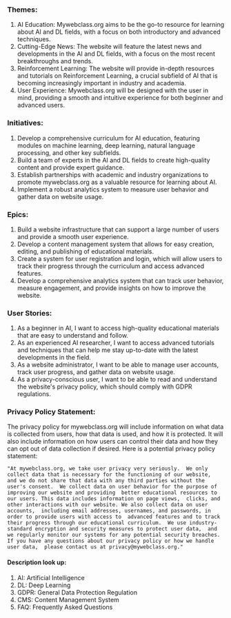 ### Themes:

1. AI Education: Mywebclass.org aims to be the go-to resource for learning about AI and DL fields, with a focus on both introductory and advanced techniques.
2. Cutting-Edge News: The website will feature the latest news and developments in the AI and DL fields, with a focus on the most recent breakthroughs and trends.
3. Reinforcement Learning: The website will provide in-depth resources and tutorials on Reinforcement Learning, a crucial subfield of AI that is becoming increasingly important in industry and academia.
4. User Experience: Mywebclass.org will be designed with the user in mind, providing a smooth and intuitive experience for both beginner and advanced users.

### Initiatives:

1. Develop a comprehensive curriculum for AI education, featuring modules on machine learning, deep learning, natural language processing, and other key subfields.
2. Build a team of experts in the AI and DL fields to create high-quality content and provide expert guidance.
3. Establish partnerships with academic and industry organizations to promote mywebclass.org as a valuable resource for learning about AI.
4. Implement a robust analytics system to measure user behavior and gather data on website usage.

### Epics:

1. Build a website infrastructure that can support a large number of users and provide a smooth user experience.
2. Develop a content management system that allows for easy creation, editing, and publishing of educational materials.
3. Create a system for user registration and login, which will allow users to track their progress through the curriculum and access advanced features.
4. Develop a comprehensive analytics system that can track user behavior, measure engagement, and provide insights on how to improve the website.

### User Stories:

1. As a beginner in AI, I want to access high-quality educational materials that are easy to understand and follow.
2. As an experienced AI researcher, I want to access advanced tutorials and techniques that can help me stay up-to-date with the latest developments in the field.
3. As a website administrator, I want to be able to manage user accounts, track user progress, and gather data on website usage.
4. As a privacy-conscious user, I want to be able to read and understand the website's privacy policy, which should comply with GDPR regulations.

### Privacy Policy Statement:

The privacy policy for mywebclass.org will include information on what data is collected from users, how that data is used, and how it is protected. It will also include information on how users can control their data and how they can opt out of data collection if desired. Here is a potential privacy policy statement:

`"At mywebclass.org, we take user privacy very seriously. 
We only collect data that is necessary for the functioning of our website, 
and we do not share that data with any third parties without the user's consent. 
We collect data on user behavior for the purpose of improving our website and providing 
better educational resources to our users. This data includes information on page views, 
clicks, and other interactions with our website. We also collect data on user accounts, 
including email addresses, usernames, and passwords, in order to provide users with access to 
advanced features and to track their progress through our educational curriculum. 
We use industry-standard encryption and security measures to protect user data, 
and we regularly monitor our systems for any potential security breaches. 
If you have any questions about our privacy policy or how we handle user data, 
please contact us at privacy@mywebclass.org."`

#### Description look up:
1. AI: Artificial Intelligence
2. DL: Deep Learning
3. GDPR: General Data Protection Regulation
4. CMS: Content Management System
5. FAQ: Frequently Asked Questions